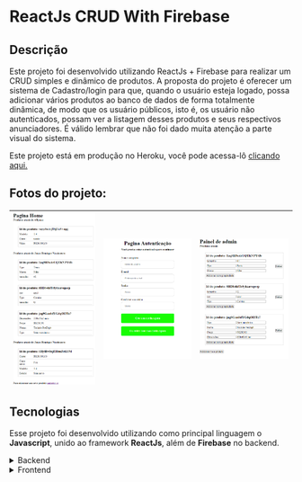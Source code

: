 # ReactJs CRUD With Firebase

## Descrição
Este projeto foi desenvolvido utilizando ReactJs + Firebase para realizar um CRUD simples e dinâmico de produtos. A proposta do projeto é oferecer um sistema de Cadastro/login para que, quando o usuário esteja logado, possa adicionar vários produtos ao banco de dados de forma totalmente dinâmica, de modo que os usuário públicos, isto é, os usuário não autenticados, possam ver a listagem desses produtos e seus respectivos anunciadores. É válido lembrar que não foi dado muita atenção a parte visual do sistema.


Este projeto está em produção no Heroku, você pode acessa-lô [clicando aqui.](https://frontend-crud-firebase.herokuapp.com/)

## Fotos do projeto:

![](prints/home.png)  |  ![](prints/auth.png) |  ![](prints/admin.png)  | 
:---------------:|:----------------:|:-----------------:|


## Tecnologias
Esse projeto foi desenvolvido utilizando como principal linguagem o **Javascript**, unido ao framework **ReactJs**, além de **Firebase** no backend.

<details>
  <summary>Backend</summary>

 - Firebase auth
 - Firebase Firestore

</details>

<details>
  <summary>Frontend</summary>
  
 - Javascript
 - Firebase auth
 - React Router Dom
 - HTML
 - CSS

</details>
